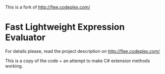 This is a fork of http://flee.codeplex.com/

# Fast Lightweight Expression Evaluator

For details please, read the project description on http://flee.codeplex.com/

This is a copy of the code + an attempt to make C# extension methods working.

